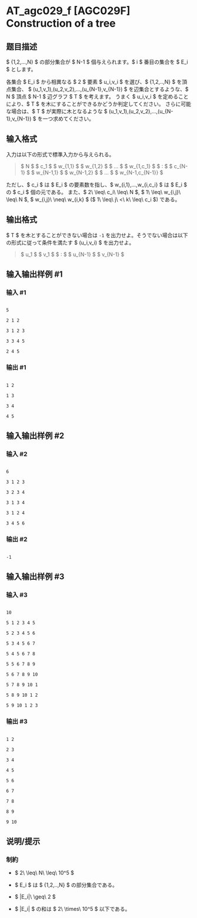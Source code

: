 # AT_agc029_f [AGC029F] Construction of a tree

## 题目描述

[problemUrl]: https://atcoder.jp/contests/agc029/tasks/agc029_f

$ \{1,2,...,N\} $ の部分集合が $ N-1 $ 個与えられます。$ i $ 番目の集合を $ E_i $ とします。

各集合 $ E_i $ から相異なる $ 2 $ 要素 $ u_i,v_i $ を選び、$ \{1,2,..,N\} $ を頂点集合、 $ (u_1,v_1),(u_2,v_2),...,(u_{N-1},v_{N-1}) $ を辺集合とするような、$ N $ 頂点 $ N-1 $ 辺グラフ $ T $ を考えます。 うまく $ u_i,v_i $ を定めることにより、$ T $ を木にすることができるかどうか判定してください。 さらに可能な場合は、$ T $ が実際に木となるような $ (u_1,v_1),(u_2,v_2),...,(u_{N-1},v_{N-1}) $ を一つ求めてください。

## 输入格式

入力は以下の形式で標準入力から与えられる。

> $ N $ $ c_1 $ $ w_{1,1} $ $ w_{1,2} $ $ ... $ $ w_{1,c_1} $ $ : $ $ c_{N-1} $ $ w_{N-1,1} $ $ w_{N-1,2} $ $ ... $ $ w_{N-1,c_{N-1}} $

ただし、$ c_i $ は $ E_i $ の要素数を指し、$ w_{i,1},...,w_{i,c_i} $ は $ E_i $ の $ c_i $ 個の元である。 また、$ 2\ \leq\ c_i\ \leq\ N $, $ 1\ \leq\ w_{i,j}\ \leq\ N $, $ w_{i,j}\ \neq\ w_{i,k} $ ($ 1\ \leq\ j\ <\ k\ \leq\ c_i $) である。

## 输出格式

$ T $ を木とすることができない場合は `-1` を出力せよ。そうでない場合は以下の形式に従って条件を満たす $ (u_i,v_i) $ を出力せよ。

> $ u_1 $ $ v_1 $ $ : $ $ u_{N-1} $ $ v_{N-1} $

## 输入输出样例 #1

### 输入 #1

```
5
2 1 2
3 1 2 3
3 3 4 5
2 4 5
```

### 输出 #1

```
1 2
1 3
3 4
4 5
```

## 输入输出样例 #2

### 输入 #2

```
6
3 1 2 3
3 2 3 4
3 1 3 4
3 1 2 4
3 4 5 6
```

### 输出 #2

```
-1
```

## 输入输出样例 #3

### 输入 #3

```
10
5 1 2 3 4 5
5 2 3 4 5 6
5 3 4 5 6 7
5 4 5 6 7 8
5 5 6 7 8 9
5 6 7 8 9 10
5 7 8 9 10 1
5 8 9 10 1 2
5 9 10 1 2 3
```

### 输出 #3

```
1 2
2 3
3 4
4 5
5 6
6 7
7 8
8 9
9 10
```

## 说明/提示

### 制約

- $ 2\ \leq\ N\ \leq\ 10^5 $
- $ E_i $ は $ \{1,2,..,N\} $ の部分集合である。
- $ |E_i|\ \geq\ 2 $
- $ |E_i| $ の和は $ 2\ \times\ 10^5 $ 以下である。